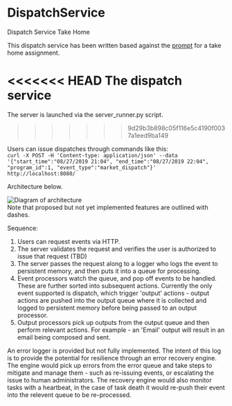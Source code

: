 # DispatchService
Dispatch Service Take Home

This dispatch service has been written based against the [prompt](https://github.com/AveryEMcG/DispatchService/blob/main/Dispatch%20Service%20Take%20Home.pdf) for a take home assignment. 

<<<<<<< HEAD
The dispatch service 
=======
The server is launched via the server_runner.py script.
>>>>>>> 9d29b3b898c05f116e5c4190f0037a1eed9ba149

Users can issue dispatches through commands like this:<br>
```curl -X POST -H 'Content-type: application/json' --data   '{"start_time":"08/27/2019 21:04", "end_time":"08/27/2019 22:04",   "program_id":1, "event_type":"market_dispatch"}' http://localhost:8080/ ```



Architecture below.


![Diagram of architecture](https://github.com/AveryEMcG/DispatchService/blob/main/architecture.png)<br>
Note that proposed but not yet implemented features are outlined with dashes.

Sequence:
1. Users can request events via HTTP.
2. The server validates the request and verifies the user is authorized to issue that request (TBD)
3. The server passes the request along to a logger who logs the event to persistent memory, and then puts it into a queue for processing.
4. Event processors watch the queue, and pop off events to be handled. These are further sorted into subsequent actions. Currently the only event supported is dispatch, which trigger 'output' actions - output actions are pushed into the output queue where it is collected and logged to persistent memory before being passed to an output processor.
5. Output processors pick up outputs from the output queue and then perform relevant actions. For example - an 'Email' output will result in an email being composed and sent.

An error logger is provided but not fully implemented. The intent of this log is to provide the potential for resilience through an error recovery engine. The engine would pick up errors from the error queue and take steps to mitigate and manage them - such as re-issuing events, or escalating the issue to human administrators. The recovery engine would also monitor tasks with a heartbeat, in the case of task death it would re-push their event into the relevent queue to be re-processed.  
